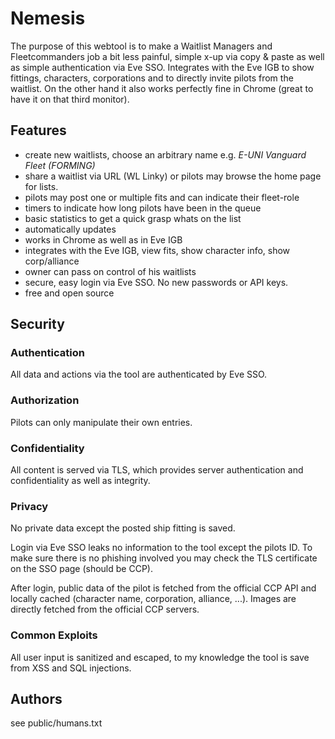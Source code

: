# Nemesis

The purpose of this webtool is to make a Waitlist Managers and Fleetcommanders job a bit less painful,
simple x-up via copy & paste as well as simple authentication via Eve SSO. Integrates with the Eve 
IGB to show fittings, characters, corporations and to directly invite pilots from the waitlist.
On the other hand it also works perfectly fine in Chrome (great to have it on that third monitor).

## Features 

- create new waitlists, choose an arbitrary name e.g. *E-UNI Vanguard Fleet (FORMING)*
- share a waitlist via URL (WL Linky) or pilots may browse the home page for lists.
- pilots may post one or multiple fits and can indicate their fleet-role
- timers to indicate how long pilots have been in the queue
- basic statistics to get a quick grasp whats on the list
- automatically updates
- works in Chrome as well as in Eve IGB
- integrates with the Eve IGB, view fits, show character info, show corp/alliance
- owner can pass on control of his waitlists
- secure, easy login via Eve SSO. No new passwords or API keys.
- free and open source

## Security

### Authentication
All data and actions via the tool are authenticated by Eve SSO.

### Authorization
Pilots can only manipulate their own entries.

### Confidentiality
All content is served via TLS, which provides server authentication and confidentiality as well as integrity.

### Privacy
No private data except the posted ship fitting is saved.

Login via Eve SSO leaks no information
to the tool except the pilots ID. To make sure there is no phishing involved you may check
the TLS certificate on the SSO page (should be CCP).

After login, public data of the pilot is fetched from the official CCP API and
locally cached (character name, corporation, alliance, ...). Images are directly fetched from the
official CCP servers.

### Common Exploits
All user input is sanitized and escaped,
to my knowledge the tool is save from XSS and SQL injections.

## Authors
see public/humans.txt